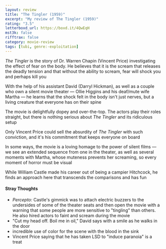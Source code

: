 ```yaml
---
layout: review
title: "The Tingler (1959)"
excerpt: "My review of The Tingler (1959)"
rating: "3.5"
letterboxd_url: https://boxd.it/4QwEqH
mst3k: false
rifftrax: false
category: movie-review
tags: [tubi, genre:-exploitation]
---
```


<i>The Tingler</i> is the story of Dr. Warren Chapin (Vincent Price) investigating the effect of fear on the body. He believes that it is the scream that releases the deadly tension and that without the ability to scream, fear will shock you and perhaps kill you

With the help of his assistant David (Darryl Hickman), as well as a couple who own a silent movie theater — Ollie Higgins and his deaf/mute wife Martha — he learns that the shock felt in the body isn't just nerves, but a living creature that everyone has on their spine

The movie is delightfully dopey and over-the-top. The actors play their roles straight, but there is nothing serious about <i>The Tingler</i> and its ridiculous setup

Only Vincent Price could sell the absurdity of <i>The Tingler</i> with such conviction, and it's his commitment that keeps everyone on board

In some ways, the movie is a loving homage to the power of silent films — we see an extended sequence from one in the theater, as well as several moments with Martha, whose muteness prevents her screaming, so every moment of horror must be visual

While William Castle made his career out of being a campier Hitchcock, he finds an approach here that transcends the comparisons and has fun

#### Stray Thoughts

- <i>Percepto: </i>Castle's gimmick was to attach electric buzzers to the undersides of some of the theater seats and then open the movie with a warning that some people are more sensitive to "tingling" than others. He also hired actors to faint and scream during the movie
- "Cut my head off. Boil me in oil," David says with a smile as he walks in the door
- incredible use of color for the scene with the blood in the sink
- Vincent Price saying that he has taken LSD to "induce paranoia" is a treat
